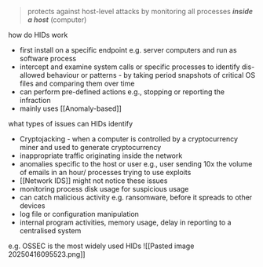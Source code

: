 >protects against host-level attacks by monitoring all processes ***inside a host*** (computer)
 

how do HIDs work
- first install on a specific endpoint e.g. server computers and run as software process
- intercept and examine system calls or specific processes to identify dis-allowed behaviour or patterns - by taking period snapshots of critical OS files and comparing them over time
- can perform pre-defined actions e.g., stopping or reporting the infraction
- mainly uses [[Anomaly-based]]

what types of issues can HIDs identify 
- Cryptojacking - when a computer is controlled by a cryptocurrency miner and used to generate cryptocurrency
- inappropriate traffic originating inside the network
- anomalies specific to the host or user e.g., user sending 10x the volume of emails in an hour/ processes trying to use exploits
- [[Network IDS]] might not notice these issues 
- monitoring process disk usage for suspicious usage 
- can catch malicious activity e.g. ransomware, before it spreads to other devices
- log file or configuration manipulation 
- internal program activities, memory usage, delay in reporting to a centralised system


e.g. OSSEC is the most widely used HIDs
![[Pasted image 20250416095523.png]]